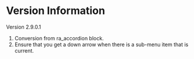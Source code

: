 Version Information
===================
Version 2.9.0.1
  1. Conversion from ra_accordion block.
  2. Ensure that you get a down arrow when there is a sub-menu item that is current.
